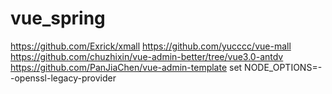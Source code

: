 # vue_spring
https://github.com/Exrick/xmall
https://github.com/yucccc/vue-mall
https://github.com/chuzhixin/vue-admin-better/tree/vue3.0-antdv
https://github.com/PanJiaChen/vue-admin-template
set NODE_OPTIONS=--openssl-legacy-provider
